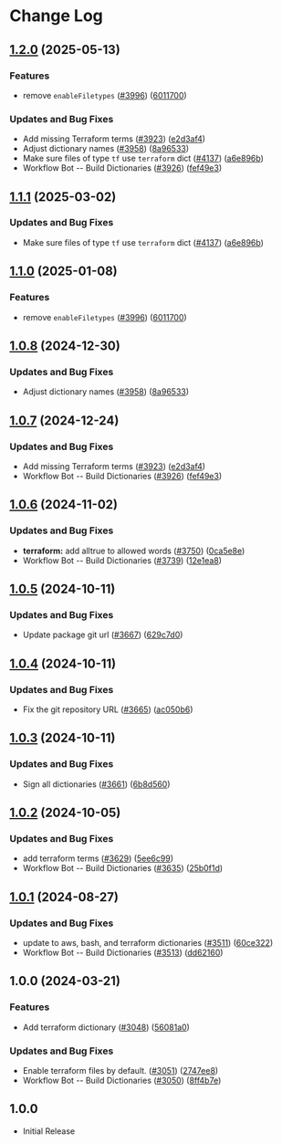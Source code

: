 # Change Log

## [1.2.0](https://github.com/ccoveille-forks/cspell-dicts/compare/@cspell/dict-terraform@1.1.1...@cspell/dict-terraform@1.2.0) (2025-05-13)


### Features

* remove `enableFiletypes` ([#3996](https://github.com/ccoveille-forks/cspell-dicts/issues/3996)) ([6011700](https://github.com/ccoveille-forks/cspell-dicts/commit/6011700cc2d90edd2048f293fe2235b6212a805a))


### Updates and Bug Fixes

* Add missing Terraform terms ([#3923](https://github.com/ccoveille-forks/cspell-dicts/issues/3923)) ([e2d3af4](https://github.com/ccoveille-forks/cspell-dicts/commit/e2d3af48881222742f88771716fdf74f80f39c18))
* Adjust dictionary names ([#3958](https://github.com/ccoveille-forks/cspell-dicts/issues/3958)) ([8a96533](https://github.com/ccoveille-forks/cspell-dicts/commit/8a96533bec21280103740868b81559437c413501))
* Make sure files of type `tf` use `terraform` dict ([#4137](https://github.com/ccoveille-forks/cspell-dicts/issues/4137)) ([a6e896b](https://github.com/ccoveille-forks/cspell-dicts/commit/a6e896ba4775c11dfac83cd61e991e1a01a21692))
* Workflow Bot -- Build Dictionaries ([#3926](https://github.com/ccoveille-forks/cspell-dicts/issues/3926)) ([fef49e3](https://github.com/ccoveille-forks/cspell-dicts/commit/fef49e35f7e461df959b6c8f7253aab9b0205a34))

## [1.1.1](https://github.com/streetsidesoftware/cspell-dicts/compare/@cspell/dict-terraform@1.1.0...@cspell/dict-terraform@1.1.1) (2025-03-02)


### Updates and Bug Fixes

* Make sure files of type `tf` use `terraform` dict ([#4137](https://github.com/streetsidesoftware/cspell-dicts/issues/4137)) ([a6e896b](https://github.com/streetsidesoftware/cspell-dicts/commit/a6e896ba4775c11dfac83cd61e991e1a01a21692))

## [1.1.0](https://github.com/streetsidesoftware/cspell-dicts/compare/@cspell/dict-terraform@1.0.8...@cspell/dict-terraform@1.1.0) (2025-01-08)


### Features

* remove `enableFiletypes` ([#3996](https://github.com/streetsidesoftware/cspell-dicts/issues/3996)) ([6011700](https://github.com/streetsidesoftware/cspell-dicts/commit/6011700cc2d90edd2048f293fe2235b6212a805a))

## [1.0.8](https://github.com/streetsidesoftware/cspell-dicts/compare/@cspell/dict-terraform@1.0.7...@cspell/dict-terraform@1.0.8) (2024-12-30)


### Updates and Bug Fixes

* Adjust dictionary names ([#3958](https://github.com/streetsidesoftware/cspell-dicts/issues/3958)) ([8a96533](https://github.com/streetsidesoftware/cspell-dicts/commit/8a96533bec21280103740868b81559437c413501))

## [1.0.7](https://github.com/streetsidesoftware/cspell-dicts/compare/@cspell/dict-terraform@1.0.6...@cspell/dict-terraform@1.0.7) (2024-12-24)


### Updates and Bug Fixes

* Add missing Terraform terms ([#3923](https://github.com/streetsidesoftware/cspell-dicts/issues/3923)) ([e2d3af4](https://github.com/streetsidesoftware/cspell-dicts/commit/e2d3af48881222742f88771716fdf74f80f39c18))
* Workflow Bot -- Build Dictionaries ([#3926](https://github.com/streetsidesoftware/cspell-dicts/issues/3926)) ([fef49e3](https://github.com/streetsidesoftware/cspell-dicts/commit/fef49e35f7e461df959b6c8f7253aab9b0205a34))

## [1.0.6](https://github.com/streetsidesoftware/cspell-dicts/compare/@cspell/dict-terraform@1.0.5...@cspell/dict-terraform@1.0.6) (2024-11-02)


### Updates and Bug Fixes

* **terraform:** add alltrue to allowed words ([#3750](https://github.com/streetsidesoftware/cspell-dicts/issues/3750)) ([0ca5e8e](https://github.com/streetsidesoftware/cspell-dicts/commit/0ca5e8ea0c949f566393c03ba13d28d7eb81c308))
* Workflow Bot -- Build Dictionaries ([#3739](https://github.com/streetsidesoftware/cspell-dicts/issues/3739)) ([12e1ea8](https://github.com/streetsidesoftware/cspell-dicts/commit/12e1ea8e2016d9f67f573bc795e5f9e482e36d3b))

## [1.0.5](https://github.com/streetsidesoftware/cspell-dicts/compare/@cspell/dict-terraform@1.0.4...@cspell/dict-terraform@1.0.5) (2024-10-11)


### Updates and Bug Fixes

* Update package git url ([#3667](https://github.com/streetsidesoftware/cspell-dicts/issues/3667)) ([629c7d0](https://github.com/streetsidesoftware/cspell-dicts/commit/629c7d0a5e1bacad1d3874b1f8372edc3494ef97))

## [1.0.4](https://github.com/streetsidesoftware/cspell-dicts/compare/@cspell/dict-terraform@1.0.3...@cspell/dict-terraform@1.0.4) (2024-10-11)


### Updates and Bug Fixes

* Fix the git repository URL ([#3665](https://github.com/streetsidesoftware/cspell-dicts/issues/3665)) ([ac050b6](https://github.com/streetsidesoftware/cspell-dicts/commit/ac050b697d57820109995e92fac5ccc32ced1723))

## [1.0.3](https://github.com/streetsidesoftware/cspell-dicts/compare/@cspell/dict-terraform@1.0.2...@cspell/dict-terraform@1.0.3) (2024-10-11)


### Updates and Bug Fixes

* Sign all dictionaries ([#3661](https://github.com/streetsidesoftware/cspell-dicts/issues/3661)) ([6b8d560](https://github.com/streetsidesoftware/cspell-dicts/commit/6b8d560cf51a593458ce42bca415859f872cfc97))

## [1.0.2](https://github.com/streetsidesoftware/cspell-dicts/compare/@cspell/dict-terraform@1.0.1...@cspell/dict-terraform@1.0.2) (2024-10-05)


### Updates and Bug Fixes

* add terraform terms ([#3629](https://github.com/streetsidesoftware/cspell-dicts/issues/3629)) ([5ee6c99](https://github.com/streetsidesoftware/cspell-dicts/commit/5ee6c995725b05bcb7c143406593fedcd1e5f8c3))
* Workflow Bot -- Build Dictionaries ([#3635](https://github.com/streetsidesoftware/cspell-dicts/issues/3635)) ([25b0f1d](https://github.com/streetsidesoftware/cspell-dicts/commit/25b0f1df069601c5bc16084afe35ed5b9a75cf5c))

## [1.0.1](https://github.com/streetsidesoftware/cspell-dicts/compare/@cspell/dict-terraform@1.0.0...@cspell/dict-terraform@1.0.1) (2024-08-27)


### Updates and Bug Fixes

* update to aws, bash, and terraform dictionaries ([#3511](https://github.com/streetsidesoftware/cspell-dicts/issues/3511)) ([60ce322](https://github.com/streetsidesoftware/cspell-dicts/commit/60ce322b1efc569cc44df8ef1d2718fb9dccd2f1))
* Workflow Bot -- Build Dictionaries ([#3513](https://github.com/streetsidesoftware/cspell-dicts/issues/3513)) ([dd62160](https://github.com/streetsidesoftware/cspell-dicts/commit/dd621602b82bf6fbaab9a927614d440642a9bc13))

## 1.0.0 (2024-03-21)


### Features

* Add terraform dictionary ([#3048](https://github.com/streetsidesoftware/cspell-dicts/issues/3048)) ([56081a0](https://github.com/streetsidesoftware/cspell-dicts/commit/56081a088b9c092fbc56910821704ef5256fe48b))


### Updates and Bug Fixes

* Enable terraform files by default. ([#3051](https://github.com/streetsidesoftware/cspell-dicts/issues/3051)) ([2747ee8](https://github.com/streetsidesoftware/cspell-dicts/commit/2747ee8b3607519f255c2829d1e70313dabdadbe))
* Workflow Bot -- Build Dictionaries ([#3050](https://github.com/streetsidesoftware/cspell-dicts/issues/3050)) ([8ff4b7e](https://github.com/streetsidesoftware/cspell-dicts/commit/8ff4b7e63b9a5a69732fa6d504956a29a926c511))

## 1.0.0

- Initial Release
